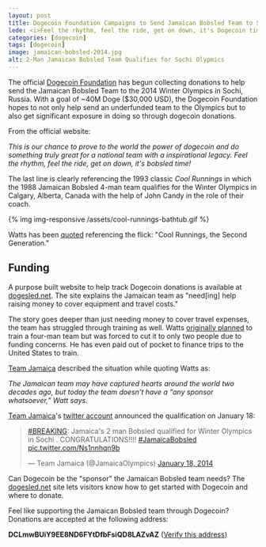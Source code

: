 ```yaml
---
layout: post
title: Dogecoin Foundation Campaigns to Send Jamaican Bobsled Team to Sochi Olympics
lede: <i>Feel the rhythm, feel the ride, get on down, it's Dogecoin time!</i>
categories: [dogecoin]
tags: [dogecoin]
image: jamaican-bobsled-2014.jpg
alt: 2-Man Jamaican Bobsled Team Qualifies for Sochi Olypmics
---
```


The official [Dogecoin Foundation](http://foundation.dogecoin.com) has begun collecting donations to help send the Jamaican Bobsled Team to the 2014 Winter Olympics in Sochi, Russia. With a goal of ~40M Doge ($30,000 USD), the Dogecoin Foundation hopes to not only help send an underfunded team to the Olympics but to also get significant exposure in doing so through dogecoin donations.

From the official website:

*This is our chance to prove to the world the power of dogecoin and do something truly great for a national team with a inspirational legacy. Feel the rhythm, feel the ride, get on down, it's bobsled time!*

The last line is clearly referencing the 1993 classic *Cool Runnings* in which the 1988 Jamaican Bobsled 4-man team qualifies for the Winter Olympics in Calgary, Alberta, Canada with the help of John Candy in the role of their coach.

{% img img-responsive /assets/cool-runnings-bathtub.gif %}

Watts has been [quoted](http://www.telegraph.co.uk/sport/othersports/winter-olympics/10572373/Winter-Olympics-2014-Move-over-Usain-Bolt-Jamaicas-cool-runners-are-back-and-hope-to-qualify-for-Sochi-Games.html) referencing the flick: "Cool Runnings, the Second Generation."

## Funding

A purpose built website to help track Dogecoin donations is available at [dogesled.net](http://www.dogesled.net). The site explains the Jamaican team as "need[ing] help raising money to cover equipment and travel costs."

The story goes deeper than just needing money to cover travel expenses, the team has struggled through training as well. Watts [originally planned](http://www.cbssports.com/olympics/eye-on-olympics/24412045/jamaican-bobsled-team-has-sights-set-on-sochi) to train a four-man team but was forced to cut it to only two people due to funding concerns. He has even paid out of pocket to finance trips to the United States to train.

[Team Jamaica](http://www.jamaicaolympics.com/archives/7542) described the situation while quoting Watts as:

*The Jamaican team may have captured hearts around the world two decades ago, but today the team doesn’t have a “any sponsor whatsoever,” Watt says.*

[Team Jamaica](http://www.teamja.org)'s [twitter account](https://twitter.com/JamaicaOlympics) announced the qualification on January 18:

<blockquote class="twitter-tweet" lang="en"><p><a href="https://twitter.com/search?q=%23BREAKING&amp;src=hash">#BREAKING</a>: Jamaica&#39;s 2 man Bobsled qualified for Winter Olympics in Sochi . CONGRATULATIONS!!!! <a href="https://twitter.com/search?q=%23JamaicaBobsled&amp;src=hash">#JamaicaBobsled</a> <a href="http://t.co/Ns1nnhqn9b">pic.twitter.com/Ns1nnhqn9b</a></p>&mdash; Team Jamaica (@JamaicaOlympics) <a href="https://twitter.com/JamaicaOlympics/statuses/424628761816879104">January 18, 2014</a></blockquote><script async src="//platform.twitter.com/widgets.js" charset="utf-8"></script>


Can Dogecoin be the "sponsor" the Jamaican Bobsled team needs? The [dogesled.net](http://www.dogesled.net) site lets visitors know how to get started with Dogecoin and where to donate.

Feel like supporting the Jamaican Bobsled team through Dogecoin? Donations are accepted at the following address:

**DCLmwBUiY9EE8ND6FYtDfbFsiQD8LAZvAZ** ([Verify this address](http://foundation.dogecoin.com/donate))

